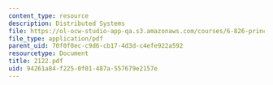 ```yaml
---
content_type: resource
description: Distributed Systems
file: https://ol-ocw-studio-app-qa.s3.amazonaws.com/courses/6-826-principles-of-computer-systems-spring-2002/94261a84f2250f01487a557679e2157e_2122.pdf
file_type: application/pdf
parent_uid: 70f0f0ec-c9d6-cb17-4d3d-c4efe922a592
resourcetype: Document
title: 2122.pdf
uid: 94261a84-f225-0f01-487a-557679e2157e
---
```

